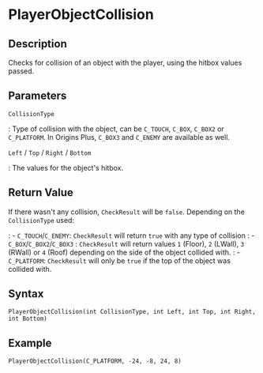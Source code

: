# PlayerObjectCollision

## Description
Checks for collision of an object with the player, using the hitbox values passed.


## Parameters
`CollisionType`

:   Type of collision with the object, can be `C_TOUCH`, `C_BOX`, `C_BOX2` or `C_PLATFORM`. In Origins Plus, `C_BOX3` and `C_ENEMY` are available as well.

`Left` / `Top` / `Right` / `Bottom`

:   The values for the object's hitbox.

## Return Value
If there wasn't any collision, `CheckResult` will be `false`.
Depending on the `CollisionType` used:

:   - `C_TOUCH`/`C_ENEMY`: `CheckResult` will return `true` with any type of collision
:   - `C_BOX`/`C_BOX2`/`C_BOX3` : `CheckResult` will return values `1` (Floor), `2` (LWall), `3` (RWall) or `4` (Roof) depending on the side of the object collided with.
:   - `C_PLATFORM`: `CheckResult` will only be `true` if the top of the object was collided with.

## Syntax
```
PlayerObjectCollision(int CollisionType, int Left, int Top, int Right, int Bottom)
```

## Example
```
PlayerObjectCollision(C_PLATFORM, -24, -8, 24, 8)
```